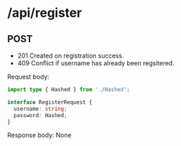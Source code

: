 # /api/register
## POST
- 201 Created on registration success.
- 409 Conflict if username has already been regsitered.

Request body:
```ts
import type { Hashed } from './Hashed';

interface RegisterRequest {
  username: string;
  password: Hashed;
}
```

Response body: None
